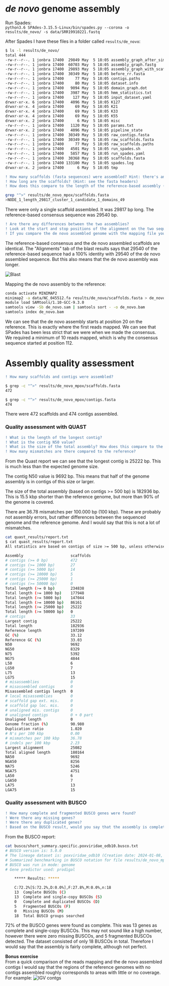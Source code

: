 # _de novo_ genome assembly  

Run Spades:  
`python3.6 SPAdes-3.15.5-Linux/bin/spades.py --corona -o results/de_novo/ -s data/SRR19910221.fastq`  

After Spades I have these files in a folder called `results/de_novo`:

```bash
$ ls -l results/de_novo/
total 444
-rw-r--r--. 1 jonbra 17400  29849 May  5 18:05 assembly_graph_after_simplification.gfa
-rw-r--r--. 1 jonbra 17400  60703 May  5 18:05 assembly_graph.fastg
-rw-r--r--. 1 jonbra 17400  29893 May  5 18:05 assembly_graph_with_scaffolds.gfa
-rw-r--r--. 1 jonbra 17400  30349 May  5 18:05 before_rr.fasta
-rw-r--r--. 1 jonbra 17400     77 May  5 18:05 contigs.paths
-rw-r--r--. 1 jonbra 17400     80 May  5 18:05 dataset.info
-rw-r--r--. 1 jonbra 17400   9094 May  5 18:05 domain_graph.dot
-rw-r--r--. 1 jonbra 17400   3987 May  5 18:05 hmm_statistics.txt
-rw-r--r--. 1 jonbra 17400    127 May  5 18:05 input_dataset.yaml
drwxr-xr-x. 6 jonbra 17400   4096 May  5 18:05 K127
drwxr-xr-x. 4 jonbra 17400     69 May  5 18:05 K21
drwxr-xr-x. 4 jonbra 17400     69 May  5 18:05 K33
drwxr-xr-x. 4 jonbra 17400     69 May  5 18:05 K55
drwxr-xr-x. 2 jonbra 17400      6 May  5 18:05 misc
-rw-r--r--. 1 jonbra 17400   1120 May  5 18:05 params.txt
drwxr-xr-x. 2 jonbra 17400   4096 May  5 18:05 pipeline_state
-rw-r--r--. 1 jonbra 17400  30349 May  5 18:05 raw_contigs.fasta
-rw-r--r--. 1 jonbra 17400  30349 May  5 18:05 raw_scaffolds.fasta
-rw-r--r--. 1 jonbra 17400     77 May  5 18:05 raw_scaffolds.paths
-rw-r--r--. 1 jonbra 17400   4501 May  5 18:05 run_spades.sh
-rw-r--r--. 1 jonbra 17400   5857 May  5 18:05 run_spades.yaml
-rw-r--r--. 1 jonbra 17400  30368 May  5 18:05 scaffolds.fasta
-rw-r--r--. 1 jonbra 17400 133100 May  5 18:05 spades.log
drwxr-xr-x. 2 jonbra 17400      6 May  5 18:05 tmp
```  

```diff
! How many scaffolds (fasta sequences) were assembled? Hint: there's an argument to the grep command that counts.
! How long are the scaffolds? (Hint: see the fasta headers)  
! How does this compare to the length of the reference-based assembly (not counting the N's)?
```

```bash
grep "^>" results/de_novo_mpox/scaffolds.fasta
>NODE_1_length_29817_cluster_1_candidate_1_domains_49
```


There were only a single scaffold assembled. It was 29817 bp long. The reference-based consensus sequence was 29540 bp.  


```diff
! Are there any differences between the two assemblies?
! Look at the start and stop positions of the alignment on the two sequences (Query and Subject). Do they start at the exact same positions?
! If you compare the de novo assembled genome with the mapping file you see in IGV, at roughly what coverage level did SPAdes assemble a sequence?
```  

The reference-based consensus and the de novo assembled scaffolds are identical. The "Alignments" tab of the blast results says that 29540 of the reference-based sequence had a 100% identity with 29540 of the de novo assembled sequence. But this also means that the de novo assembly was longer.  

![Blast](images/pairwise_blast.png)  

Mapping the de novo assembly to the reference: 
```bash
conda activate MINIMAP2
minimap2 -a data/NC_045512.fa results/de_novo/scaffolds.fasta > de_novo.sam
module load SAMtools/1.10-GCC-9.3.0
samtools view -Sb de_novo.sam | samtools sort - -o de_novo.bam
samtools index de_novo.bam
```

We can see that the de novo assembly starts at position 20 on the reference. This is exactly where the first reads mapped. We can see that SPades has been less strict that we were when we made the consensus. We required a minimum of 10 reads mapped, which is why the consensus sequence started at position 112.  

# Assembly quality assessment  

```diff
! How many scaffolds and contigs were assembled?
```

```bash
$ grep -c "^>" results/de_novo_mpox/scaffolds.fasta
472

$ grep -c "^>" results/de_novo_mpox/contigs.fasta 
474
```  

There were 472 scaffolds and 474 contigs assembled.  

### Quality assessment with QUAST  

```diff
! What is the length of the longest contig?
! What is the contig N50 value?
! What is the size of the total assembly? How does this compare to the reference genome? How large fraction of the reference genome is covered (coverage breadth)?
! How many mismatches are there compared to the reference?
```

From the Quast report we can see that the longest contig is 25222 bp. This is much less than the expected genome size.  

The contig N50 value is 9692 bp. This means that half of the genome assembly is in contigs of this size or larger. 

The size of the total assembly (based on contigs >= 500 bp) is 182936 bp. This is 15.5 kbp shorter than the reference genome, but more than 90% of the genome is covered.

There are 36.78 mismatches per 100.000 bp (100 kbp). These are probably not assembly errors, but rather differences between the sequenced genome and the reference genome. And I would say that this is not a lot of mismatches.

```bash
cat quast_results/report.txt
$ cat quast_results/report.txt 
All statistics are based on contigs of size >= 500 bp, unless otherwise noted (e.g., "# contigs (>= 0 bp)" and "Total length (>= 0 bp)" include all contigs).

Assembly                     scaffolds 
# contigs (>= 0 bp)          472       
# contigs (>= 1000 bp)       27        
# contigs (>= 5000 bp)       14        
# contigs (>= 10000 bp)      5         
# contigs (>= 25000 bp)      1         
# contigs (>= 50000 bp)      0         
Total length (>= 0 bp)       234838    
Total length (>= 1000 bp)    177948    
Total length (>= 5000 bp)    147044    
Total length (>= 10000 bp)   86161     
Total length (>= 25000 bp)   25222     
Total length (>= 50000 bp)   0         
# contigs                    33        
Largest contig               25222     
Total length                 182936    
Reference length             197209    
GC (%)                       33.12     
Reference GC (%)             33.03     
N50                          9692      
NG50                         8329      
N75                          5392      
NG75                         4844      
L50                          6         
LG50                         7         
L75                          13        
LG75                         15        
# misassemblies              0         
# misassembled contigs       0         
Misassembled contigs length  0         
# local misassemblies        0         
# scaffold gap ext. mis.     0         
# scaffold gap loc. mis.     0         
# unaligned mis. contigs     0         
# unaligned contigs          0 + 0 part
Unaligned length             0         
Genome fraction (%)          90.980    
Duplication ratio            1.020     
# N's per 100 kbp            0.00      
# mismatches per 100 kbp     36.78     
# indels per 100 kbp         2.23      
Largest alignment            25082     
Total aligned length         180164    
NA50                         9692      
NGA50                        8256      
NA75                         5246      
NGA75                        4751      
LA50                         6         
LGA50                        7         
LA75                         13        
LGA75                        15        
```  

### Quality assessment with BUSCO  

```diff
! How many complete and fragmented BUSCO genes were found?
! Were there any missing genes?
! Were there any duplicated genes?
! Based on the BUSCO result, would you say that the assembly is complete?
```  
From the BUSCO report:
```bash
cat busco/short_summary.specific.poxviridae_odb10.busco.txt
# BUSCO version is: 5.0.0 
# The lineage dataset is: poxviridae_odb10 (Creation date: 2024-01-08, number of species: 39, number of BUSCOs: 18)
# Summarized benchmarking in BUSCO notation for file results/de_novo_mpox/scaffolds.fasta
# BUSCO was run in mode: genome
# Gene predictor used: prodigal

	***** Results: *****

	C:72.2%[S:72.2%,D:0.0%],F:27.8%,M:0.0%,n:18	   
	13	Complete BUSCOs (C)			   
	13	Complete and single-copy BUSCOs (S)	   
	0	Complete and duplicated BUSCOs (D)	   
	5	Fragmented BUSCOs (F)			   
	0	Missing BUSCOs (M)			   
	18	Total BUSCO groups searched	
```  

72% of the BUSCO genes were found as complete. This was 13 genes as complete and single-copy BUSCOs. This may not sound like a high number, however there were zero missing BUSCOs, and 5 fragmented BUSCOs detected. The dataset consisted of only 18 BUSCOs in total. Therefore I would say that the assembly is fairly complete, although not perfect.
  
**Bonus exercise**  
From a quick comparison of the reads mapping and the de novo assembled contigs I would say that the regions of the reference genomes with no contigs assembled roughly corresponds to areas with little or no coverage. For example:
![IGV contgs](images/igv_contigs.png)  
